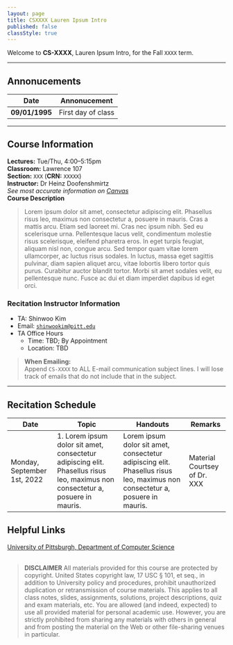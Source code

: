 ```yaml
---
layout: page
title: CSXXXX Lauren Ipsum Intro
published: false
classStyle: true
---
```


Welcome to **CS-XXXX**, Lauren Ipsum Intro, for the Fall `XXXX` term.

---

## Annonucements

| Date           | Annonucement       |
| -------------- | ------------------ |
| **09/01/1995** | First day of class |

---

## Course Information

**Lectures:** Tue/Thu, 4:00–5:15pm  
**Classroom:** Lawrence 107  
**Section:** `XXX` (**CRN:** `XXXXX`)  
**Instructor:** Dr Heinz Doofenshmirtz  
_See most accurate information on [Canvas](https://canvas.pitt.edu)_  
**Course Description**

> Lorem ipsum dolor sit amet, consectetur adipiscing elit. Phasellus risus leo, maximus non consectetur a, posuere in mauris. Cras a mattis arcu. Etiam sed laoreet mi. Cras nec ipsum nibh. Sed eu scelerisque urna. Pellentesque lacus velit, condimentum molestie risus scelerisque, eleifend pharetra eros. In eget turpis feugiat, aliquam nisl non, congue arcu. Sed tempor quam vitae lorem ullamcorper, ac luctus risus sodales. In luctus, massa eget sagittis pulvinar, diam sapien aliquet arcu, vitae lobortis libero tortor quis purus. Curabitur auctor blandit tortor. Morbi sit amet sodales velit, eu pellentesque nunc. Fusce ac dui et diam imperdiet dapibus id eget orci.

### Recitation Instructor Information

- TA: Shinwoo Kim
- Email: [`shinwookim@pitt.edu`](mailto:shiwookim@pitt.edu)
- TA Office Hours
  - Time: TBD; By Appointment
  - Location: TBD

> **When Emailing:**  
> Append `CS-XXXX` to ALL E-mail communication subject lines. I will lose track of emails that do not include that in the subject.

---

## Recitation Schedule

| Date                        | Topic                         | Handouts                                                | Remarks                       |
| --------------------------- | ----------------------------- | ------------------------------------------------------- | ----------------------------- |
| Monday, September 1st, 2022 | 1. Lorem ipsum dolor sit amet, consectetur adipiscing elit. Phasellus risus leo, maximus non consectetur a, posuere in mauris. | Lorem ipsum dolor sit amet, consectetur adipiscing elit. Phasellus risus leo, maximus non consectetur a, posuere in mauris. | Material Courtsey of Dr. XXX |

## Helpful Links

[University of Pittsburgh, Department of Computer Science](https://cs.pitt.edu)  
<br />

> **DISCLAIMER**
> All materials provided for this course are protected by copyright. United States copyright law, 17 USC § 101, et seq., in addition to University policy and procedures, prohibit unauthorized duplication or retransmission of course materials. This applies to all class notes, slides, assignments, solutions, project descriptions, quiz and exam materials, etc. You are allowed (and indeed, expected) to use all provided material for personal academic use. However, you are strictly prohibited from sharing any materials with others in general and from posting the material on the Web or other file-sharing venues in particular.

<script>
  window.onload = function() {newStyle()};
</script>

